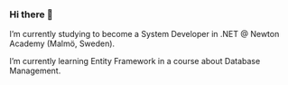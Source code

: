 ### Hi there 👋

I’m currently studying to become a System Developer in .NET @ Newton Academy (Malmö, Sweden).

I’m currently learning Entity Framework in a course about Database Management.

<!--
**KesoGizmoYoshi/KesoGizmoYoshi** is a ✨ _special_ ✨ repository because its `README.md` (this file) appears on your GitHub profile.

Here are some ideas to get you started:

- 🔭 I’m currently working on ...
- 🌱 I’m currently learning ...
- 👯 I’m looking to collaborate on ...
- 🤔 I’m looking for help with ...
- 💬 Ask me about ...
- 📫 How to reach me: ...
- 😄 Pronouns: ...
- ⚡ Fun fact: ...
-->
